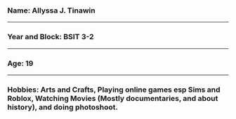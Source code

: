 ### Name: Allyssa J. Tinawin
---
### Year and Block: BSIT 3-2
---
### Age: 19
---
### Hobbies: Arts and Crafts, Playing online games esp Sims and Roblox, Watching Movies (Mostly documentaries, and about history), and doing photoshoot.